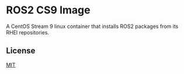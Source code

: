 # ROS2 CS9 Image

A CentOS Stream 9 linux container that installs ROS2 packages from its RHEl repositories.

## License

[MIT](./LICENSE)

